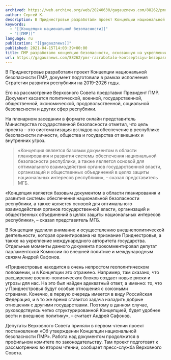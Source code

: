 ```yaml
---
archived: https://web.archive.org/web/20240630/gagauznews.com/88262/pmr-razrabotalo-kontseptsiyu-bezopasnosti-osnovannuyu-na-ukreplenii-otnoshenij-s-rf.html
author: Сергей К.
description: В Приднестровье разработали проект Концепции национальной безопасности ПМР, документ подготовили в рамках исполнения Стратегии развития республики на 2019-2026 годы. Его на рассмотрение Верховного Совета представил Президент ПМР. Документ касается политической, военной, государственной, общественной, экономической, продовольственной, социальной безопасности и других сфер республики. На пленарном заседании в формате онлайн представитель Министерства государственной безопасности отметил, что цель проекта – это систематизация взглядов на обеспечение в республике безопасности личности, общества и государства от внешних и внутренних угроз. «Концепция является базовым документом в области планирования и развития системы обеспечения национальной безопасности республики, а также является основой для оптимального взаимодействия органов государственной власти, организаций и общественных […]
keywords:
  - "[[Концепция национальной безопасности]]"
  - "[[ПМР]]"
language: ru
publication: "[[gagauznews]]"
published: 2021-04-15T14:03:39+00:00
title: ПМР разработало концепцию безопасности, основанную на укреплении отношений с РФ
url: https://gagauznews.com/88262/pmr-razrabotalo-kontseptsiyu-bezopasnosti-osnovannuyu-na-ukreplenii-otnoshenij-s-rf.html
---
```


В Приднестровье разработали проект Концепции национальной безопасности ПМР, документ подготовили в рамках исполнения Стратегии развития республики на 2019-2026 годы.

Его на рассмотрение Верховного Совета представил Президент ПМР. Документ касается политической, военной, государственной, общественной, экономической, продовольственной, социальной безопасности и других сфер республики.

На пленарном заседании в формате онлайн представитель Министерства государственной безопасности отметил, что цель проекта – это систематизация взглядов на обеспечение в республике безопасности личности, общества и государства от внешних и внутренних угроз.

> «Концепция является базовым документом в области планирования и развития системы обеспечения национальной безопасности республики, а также является основой для оптимального взаимодействия органов государственной власти, организаций и общественных объединений в целях защиты национальных интересов республики», – сказал представитель МГБ.

«Концепция является базовым документом в области планирования и развития системы обеспечения национальной безопасности республики, а также является основой для оптимального взаимодействия органов государственной власти, организаций и общественных объединений в целях защиты национальных интересов республики», – сказал представитель МГБ.

В Концепции уделили внимание и осуществлению внешнеполитической деятельности, которая ориентирована на признание Приднестровья, а также на укрепление международного авторитета государства. Отдельные моменты данного документа прокомментировал депутат парламентской Комиссии по внешней политике и международным связям Андрей Сафонов.

«Приднестровье находится в очень непростом геополитическом положении, и в Концепции это отражено. Например, там сказано, что расширение военно-политических блоков создает новые риски и угрозы для нас. На это был найден адекватный ответ, а именно: то, что у Приднестровья будут особые отношения с союзными странами. Конечно, в первую очередь имеется в виду Российская Федерация, и в то же время ставится задача наладить добрые отношения с другими государствами. Поэтому в данном случае, руководствуясь четко структурированной Концепцией, будет удобнее вести и внешнюю политику», – считает Андрей Сафонов.

Депутаты Верховного Совета приняли в первом чтении проект постановления «Об утверждении Концепции национальной безопасности ПМР». Работа над документом продолжится в профильном комитете по законодательству. Там проект подготовят к рассмотрению во втором чтении, сообщает пресс-служба Верховного Совета.